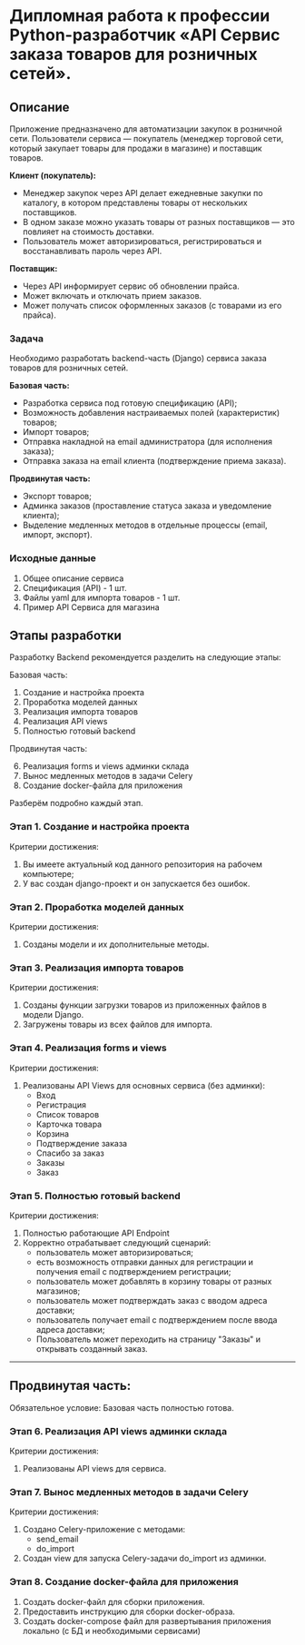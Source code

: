# Дипломная работа к профессии Python-разработчик «API Сервис заказа товаров для розничных сетей».

## Описание

Приложение предназначено для автоматизации закупок в розничной сети. Пользователи сервиса — покупатель (менеджер торговой сети, который закупает товары для продажи в магазине) и поставщик товаров.

**Клиент (покупатель):**

- Менеджер закупок через API делает ежедневные закупки по каталогу, в котором
  представлены товары от нескольких поставщиков.
- В одном заказе можно указать товары от разных поставщиков — это
  повлияет на стоимость доставки.
- Пользователь может авторизироваться, регистрироваться и восстанавливать пароль через API.
    
**Поставщик:**

- Через API информирует сервис об обновлении прайса.
- Может включать и отключать прием заказов.
- Может получать список оформленных заказов (с товарами из его прайса).


### Задача

Необходимо разработать backend-часть (Django) сервиса заказа товаров для розничных сетей.

**Базовая часть:**
* Разработка сервиса под готовую спецификацию (API);
* Возможность добавления настраиваемых полей (характеристик) товаров;
* Импорт товаров;
* Отправка накладной на email администратора (для исполнения заказа);
* Отправка заказа на email клиента (подтверждение приема заказа).

**Продвинутая часть:**
* Экспорт товаров;
* Админка заказов (проставление статуса заказа и уведомление клиента);
* Выделение медленных методов в отдельные процессы (email, импорт, экспорт).

### Исходные данные
 
1. Общее описание сервиса
2. Спецификация (API) - 1 шт.
3. Файлы yaml для импорта товаров - 1 шт.
4. Пример API Сервиса для магазина

## Этапы разработки

Разработку Backend рекомендуется разделить на следующие этапы:

Базовая часть:
1. Создание и настройка проекта
2. Проработка моделей данных
3. Реализация импорта товаров
4. Реализация API views
5. Полностью готовый backend

Продвинутая часть:

6. Реализация forms и views админки склада
7. Вынос медленных методов в задачи Celery
8. Создание docker-файла для приложения


Разберём подробно каждый этап.

### Этап 1. Создание и настройка проекта

Критерии достижения:

1. Вы имеете актуальный код данного репозитория на рабочем компьютере;
2. У вас создан django-проект и он запускается без ошибок.


### Этап 2. Проработка моделей данных

Критерии достижения:

1. Созданы модели и их дополнительные методы.

### Этап 3. Реализация импорта товаров

Критерии достижения:

1. Созданы функции загрузки товаров из приложенных файлов в модели Django.
2. Загружены товары из всех файлов для импорта.


### Этап 4. Реализация forms и views

Критерии достижения:

1. Реализованы API Views для основных сервиса (без админки):
   - Вход
   - Регистрация
   - Список товаров
   - Карточка товара
   - Корзина
   - Подтверждение заказа
   - Спасибо за заказ
   - Заказы
   - Заказ


### Этап 5. Полностью готовый backend

Критерии достижения:

1. Полностью работающие API Endpoint
2. Корректно отрабатывает следующий сценарий:
   - пользователь может авторизироваться;
   - есть возможность отправки данных для регистрации и получения email с подтверждением регистрации;
   - пользователь может добавлять в корзину товары от разных магазинов;
   - пользователь может подтверждать заказ с вводом адреса доставки;
   - пользователь получает email с подтверждением после ввода адреса доставки;
   - Пользователь может переходить на страницу "Заказы" и открывать созданный заказ.

---

## Продвинутая часть:

Обязательное условие: Базовая часть полностью готова.


### Этап 6. Реализация API views админки склада

Критерии достижения:

1. Реализованы API views для сервиса.


### Этап 7. Вынос медленных методов в задачи Celery

Критерии достижения:

1. Создано Celery-приложение c методами:
   - send_email
   - do_import
2. Создан view для запуска Celery-задачи do_import из админки.


### Этап 8. Создание docker-файла для приложения
1. Создать docker-файл для сборки приложения.
2. Предоставить инструкцию для сборки docker-образа.
3. Создать docker-compose файл для развертывания приложения локально (с БД и необходимыми сервисами)
